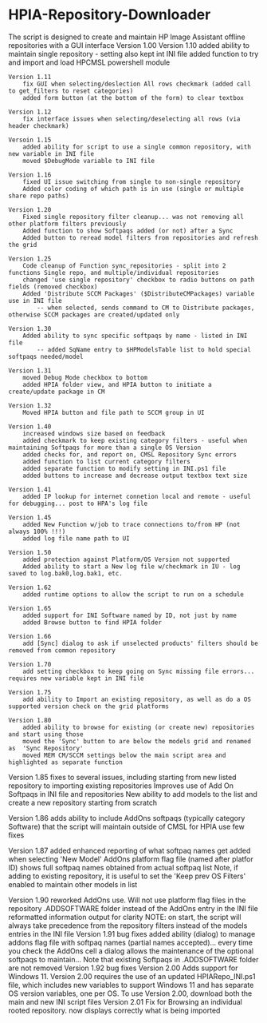 # HPIA-Repository-Downloader
The script is designed to create and maintain HP Image Assistant offline repositories with a GUI interface
Version 1.00
    Version 1.10
        added ability to maintain single repository - setting also kept int INI file
        added function to try and import and load HPCMSL powershell module
        
    Version 1.11
        fix GUI when selecting/deslection All rows checkmark (added call to get_filters to reset categories)
        added form button (at the bottom of the form) to clear textbox
        
    Version 1.12
        fix interface issues when selecting/deselecting all rows (via header checkmark)
        
    Versoin 1.15
        added ability for script to use a single common repository, with new variable in INI file
        moved $DebugMode variable to INI file
        
    Version 1.16
        fixed UI issue switching from single to non-single repository
        Added color coding of which path is in use (single or multiple share repo paths)
        
    Version 1.20
        Fixed single repository filter cleanup... was not removing all other platform filters previously
        Added function to show Softpaqs added (or not) after a Sync
        Added button to reread model filters from repositories and refresh the grid
        
    Version 1.25
        Code cleanup of Function sync_repositories - split into 2 functions Single repo, and multiple/individual repositories
        changed 'use single repository' checkbox to radio buttons on path fields (removed checkbox)
        Added 'Distribute SCCM Packages' ($DistributeCMPackages) variable use in INI file
            -- when selected, sends command to CM to Distribute packages, otherwise SCCM packages are created/updated only
            
    Version 1.30
        Added ability to sync specific softpaqs by name - listed in INI file
            -- added SqName entry to $HPModelsTable list to hold special softpaqs needed/model
            
    Version 1.31
        moved Debug Mode checkbox to bottom
        added HPIA folder view, and HPIA button to initiate a create/update package in CM
        
    Version 1.32
        Moved HPIA button and file path to SCCM group in UI
        
    Version 1.40
        increased windows size based on feedback
        added checkmark to keep existing category filters - useful when maintaining Softpaqs for more than a single OS Version
        added checks for, and report on, CMSL Repository Sync errors 
        added function to list current category filters
        added separate function to modify setting in INI.ps1 file
        added buttons to increase and decrease output textbox text size
        
    Version 1.41
        added IP lookup for internet connetion local and remote - useful for debugging... post to HPA's log file
        
    Version 1.45
        added New Function w/job to trace connections to/from HP (not always 100% !!!)
        added log file name path to UI
        
    Version 1.50
        added protection against Platform/OS Version not supported
        Added ability to start a New log file w/checkmark in IU - log saved to log.bak0,log.bak1, etc.
        
    Version 1.62
        added runtime options to allow the script to run on a schedule
        
    Version 1.65
        added support for INI Software named by ID, not just by name
        added Browse button to find HPIA folder
        
    Version 1.66
        add [Sync] dialog to ask if unselected products' filters should be removed from common repository
        
    Version 1.70
        add setting checkbox to keep going on Sync missing file errors... requires new variable kept in INI file
        
    Version 1.75
        add ability to Import an existing repository, as well as do a OS supported version check on the grid platforms
        
    Version 1.80
        added ability to browse for existing (or create new) repositories and start using those
        moved the 'Sync' button to are below the models grid and renamed as  'Sync Repository'
        moved MEM CM/SCCM settings below the main script area and highlighted as separate function
   
   Version 1.85
        fixes to several issues, including starting from new listed repository to importing existing repositories
        Improves use of Add On Softpaqs in INI file and repositories
        New ability to add models to the list and create a new repository starting from scratch
        
   Version 1.86
        adds ability to include AddOns softpaqs (typically category Software) that the script will maintain outside of CMSL for HPIA use
        few fixes
        
   Version 1.87
        added enhanced reporting of what softpaq names get added when selecting 'New Model'
        AddOns platform flag file (named after platfor ID) shows full softpaq names obtained from actual softpaq list
        Note, if adding to existing repository, it is useful to set the 'Keep prev OS Filters' enabled to maintain other models in list
        
   Version 1.90
        reworked AddOns use. Will not use platform flag files in the repository .ADDSOFTWARE folder instead of the AddOns entry in the INI file
        reformatted information output for clarity
        NOTE: on start, the script will always take precedence from the repository filters instead of the models entries in the INI file
   Version 1.91
        bug fixes
        added ability (dialog) to manage addons flag file with softpaq names (partial names accepted)... every time you check the AddOns cell a dialog
        allows the maintenance of the optional softpaqs to maintain... Note that existing Softpaqs in .ADDSOFTWARE folder are not removed
   Version 1.92
        bug fixes
    Version 2.00
        Adds support for Windows 11. Version 2.00 requires the use of an updated HPIARepo_INI.ps1 file, which includes new variables to support Windows 11 and has separate OS version variables, one per OS. To use Version 2.00, download both the main and new INI script files
    Version 2.01
        Fix for Browsing an individual rooted repository. now displays correctly what is being imported
